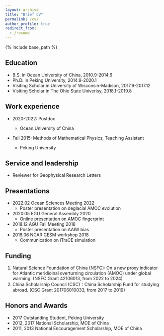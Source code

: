```yaml
---
layout: archive
title: "Brief CV"
permalink: /cv/
author_profile: true
redirect_from:
  - /resume
---
```


{% include base_path %}

Education
------
* B.S. in Ocean University of China, 2010.9-2014.6
* Ph.D. in Peking University, 2014.9-2020.1
* Visiting Scholar in University of Wisconsin-Madison, 2017.9-2017.12
* Visiting Scholar in The Ohio State Univerisy, 2018.1-2019.8

Work experience
------
* 2020-2022: Postdoc
  * Ocean University of China

* Fall 2015: Methods of Mathematical Physics, Teaching Assistant
  * Peking University
  
Service and leadership
------
* Reviewer for Geophysical Research Letters   

Presentations
------
* 2022.02   Ocean Sciences Meeting 2022     
  * Poster presentation on deglacial AMOC evolution
* 2020.05   EGU General Assembly 2020       
  * Online presentation on AMOC fingerprint
* 2018.12   AGU Fall Meeting 2018           
  * Poster presentation on AAIW bias
* 2018.06   NCAR CESM workshop 2018         
  * Communication on iTraCE simulation

Funding
------
1.	Natural Science Foundation of China (NSFC): On a new proxy indicator for Atlantic meridioinal overturning circulation (AMOC) under global warming. (NSFC Grant 42106013, from 2022 to 2024)
2.	China Scholarship Council (CSC)：China Scholarship Fund for studying abroad. (CSC Grant 201706010033, from 2017 to 2019)

Honors and Awards
------
* 2017                        Outstanding Student,                   Peking University
* 2012, 2017                  National Scholarship,               MOE of China
* 2011, 2013              National Encouragement Scholarship,           MOE of China

